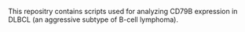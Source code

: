 This repositry contains scripts used for analyzing CD79B expression in DLBCL (an aggressive subtype of B-cell lymphoma).
